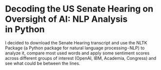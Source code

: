 # Decoding the US Senate Hearing on Oversight of AI: NLP Analysis in Python
I decided to download the Senate Hearing transcript and use the NLTK Package (a Python package for natural language processing - NLP) to analyze it, compare most used words and apply some sentiment scores across different groups of interest (OpenAI, IBM, Academia, Congress) and see what could be between the lines.

